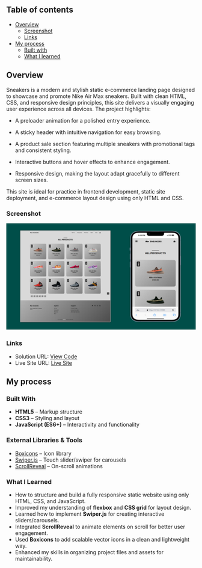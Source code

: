 ## Table of contents

- [Overview](#overview)
  - [Screenshot](#screenshot)
  - [Links](#links)
- [My process](#my-process)
  - [Built with](#built-with)
  - [What I learned](#what-i-learned)


## Overview
Sneakers is a modern and stylish static e-commerce landing page designed to showcase and promote Nike Air Max sneakers. Built with clean HTML, CSS, and responsive design principles, this site delivers a visually engaging user experience across all devices. The project highlights:

- A preloader animation for a polished entry experience.
- A sticky header with intuitive navigation for easy browsing.

- A product sale section featuring multiple sneakers with promotional tags and consistent styling.

- Interactive buttons and hover effects to enhance engagement.

- Responsive design, making the layout adapt gracefully to different screen sizes.

This site is ideal for practice in frontend development, static site deployment, and e-commerce layout design using only HTML and CSS.

### Screenshot

![](./assets/img/sneakers.jpg)

### Links

- Solution URL: [View Code](https://github.com/Ramelzkie96/sneakers.git)
- Live Site URL: [Live Site](https://sneaker-page.netlify.app/)

## My process

### Built With
- **HTML5** – Markup structure
- **CSS3** – Styling and layout
- **JavaScript (ES6+)** – Interactivity and functionality

### External Libraries & Tools
- [Boxicons](https://boxicons.com/) – Icon library
- [Swiper.js](https://swiperjs.com/) – Touch slider/swiper for carousels
- [ScrollReveal](https://scrollrevealjs.org/) – On-scroll animations



### What I Learned

- How to structure and build a fully responsive static website using only HTML, CSS, and JavaScript.
- Improved my understanding of **flexbox** and **CSS grid** for layout design.
- Learned how to implement **Swiper.js** for creating interactive sliders/carousels.
- Integrated **ScrollReveal** to animate elements on scroll for better user engagement.
- Used **Boxicons** to add scalable vector icons in a clean and lightweight way.
- Enhanced my skills in organizing project files and assets for maintainability.
